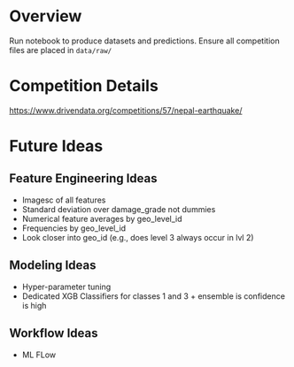 # Overview
Run notebook to produce datasets and predictions.
Ensure all competition files are placed in `data/raw/`

# Competition Details
https://www.drivendata.org/competitions/57/nepal-earthquake/

# Future Ideas

## Feature Engineering Ideas
- Imagesc of all features 
- Standard deviation over damage_grade not dummies
- Numerical feature averages by geo_level_id
- Frequencies by geo_level_id
- Look closer into geo_id (e.g., does level 3 always occur in lvl 2)

## Modeling Ideas
- Hyper-parameter tuning
- Dedicated XGB Classifiers for classes 1 and 3 + ensemble is confidence is high

## Workflow Ideas
- ML FLow